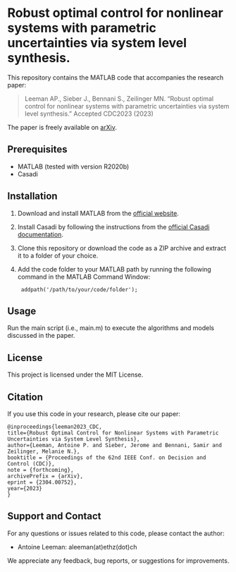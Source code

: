 # Robust optimal control for nonlinear systems with parametric uncertainties via system level synthesis.
This repository contains the MATLAB code that accompanies the research paper:
> Leeman AP., Sieber J., Bennani S., Zeilinger MN. “Robust optimal control for nonlinear systems with parametric uncertainties via system level synthesis.” 
> Accepted CDC2023 (2023)

The paper is freely available on [arXiv](https://arxiv.org/abs/2304.00752).

## Prerequisites
- MATLAB (tested with version R2020b)
- Casadi

## Installation
1. Download and install MATLAB from the [official website](https://www.mathworks.com/products/matlab.html).

2. Install Casadi by following the instructions from the [official Casadi documentation](https://web.casadi.org/get/).
    
3. Clone this repository or download the code as a ZIP archive and extract it to a folder of your choice.

4. Add the code folder to your MATLAB path by running the following command in the MATLAB Command Window:
    
        addpath('/path/to/your/code/folder');
    
## Usage

Run the main script (i.e., main.m) to execute the algorithms and models discussed in the paper.

## License

This project is licensed under the MIT License.

## Citation

If you use this code in your research, please cite our paper:
  ```
  @inproceedings{leeman2023_CDC,
  title={Robust Optimal Control for Nonlinear Systems with Parametric Uncertainties via System Level Synthesis},
  author={Leeman, Antoine P. and Sieber, Jerome and Bennani, Samir and Zeilinger, Melanie N.},
  booktitle = {Proceedings of the 62nd IEEE Conf. on Decision and Control (CDC)},
  note = {forthcoming},
  archivePrefix = {arXiv},
  eprint = {2304.00752},
  year={2023}
  }
  ```
  

## Support and Contact

For any questions or issues related to this code, please contact the author:

- Antoine Leeman: aleeman(at)ethz(dot)ch

We appreciate any feedback, bug reports, or suggestions for improvements.
